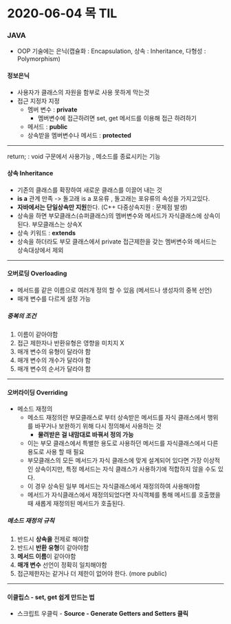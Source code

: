# 2020-06-04 목 TIL

### JAVA

- OOP 기술에는 은닉(캡슐화 : Encapsulation, 상속 : Inheritance, 다형성 : Polymorphism)

#### 정보은닉 

- 사용자가 클래스의 자원을 함부로 사용 못하게 막는것 
- 접근 지정자 지정 
  - 멤버 변수 : **private** 
    - 멤버변수에 접근하려면 set, get 메서드를 이용해 접근 하려하기 
  - 메서드 : **public**
  - 상속받을 멤버변수나 메서드 : **protected**

***

return;  : void 구문에서 사용가능 , 메소드를 종료시키는 기능

#### 상속 Inheritance

- 기존의 클래스를 확장하여 새로운 클래스를 이끌어 내는 것 
- **is a** 관계 만족 -> 돌고래 is a 포유류 , 돌고래는 포유류의 속성을 가지고있다.
- **자바에서는 단일상속만 지원**한다. (C++ 다중상속지원 : 문제점 발생)
- 상속을 하면 부모클래스(슈퍼클래스)의 멤버변수와 메서드가 자식클래스에 상속이 된다. 부모클래스는 상속X 
- 상속 키워드 : **extends**
- 상속을 하더라도 부모 클래스에서 private 접근제한을 갖는 멤버변수와 메서드는 상속대상에서 제외 

***

#### 오버로딩 Overloading

- 메서드를 같은 이름으로 여러개 정의 할 수 있음 (메서드나 생성자의 중복 선언)
- 매개 변수를 다르게 설정 가능

##### 중복의 조건

1. 이름이 같아야함
2. 접근 제한자나 반환유형은 영향을 미치지 X
3. 매개 변수의 유형이 달라야 함
4. 매개 변수의 개수가 달라야 함
5. 매개 변수의 순서가 달라야 함 

***

#### 오버라이딩 Overriding

- 메소드 재정의
  - 메소드 재정의란 부모클래스로 부터 상속받은 메서드를 자식 클래스에서 행위를 바꾸거나 보완하기 위해 다시 정의해서 사용하는 것
    - **물려받은 걸 내맘대로 바꿔서 정의 가능** 
  - 이는 부모 클래스에서 특별한 용도로 사용하던 메서드를 자식클래스에서 다른 용도로 사용 할 때 필요
  - 부모클래스의 모든 메서드가 자식 클래스에 맞게 설계되어 있다면 가장 이상적인 상속이지만, 특정 메서드는 자식 클래스가 사용하기에 적합하지 않을 수도 있다.
  - 이 경우 상속된 일부 메서드는 자식클래스에서 재정의하여 사용해야함
  - 메서드가 자식클래스에서 재정의되었다면 자식객체를 통해 메서드를 호출했을 때 새롭게 재정의된 메서드가 호출된다.

##### 메소드 재정의 규칙

1. 반드시 **상속을** 전제로 해야함
2. 반드시 **반환 유형**이 같아야함
3. **메서드 이름**이 같아야함
4. **매개 변수** 선언이 정확히 일치해야함
5. 접근제한자는 같거나 더 제한이 없어야 한다. (more public)

***

#### 이클립스 - set, get 쉽게 만드는 법

- 스크립트 우클릭 - **Source - Generate Getters and Setters 클릭**
